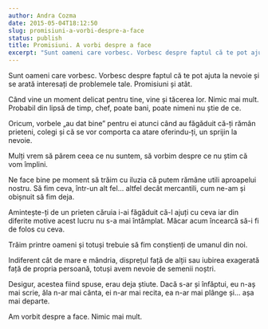 ```yaml
---
author: Andra Cozma
date: 2015-05-04T18:12:50
slug: promisiuni-a-vorbi-despre-a-face
status: publish
title: Promisiuni. A vorbi despre a face
excerpt: "Sunt oameni care vorbesc. Vorbesc despre faptul că te pot ajuta la nevoie și se arată interesați de problemele tale.  "
---
```

Sunt oameni care vorbesc. Vorbesc despre faptul că te pot ajuta la nevoie și se arată interesați de problemele tale. Promisiuni și atât.

Când vine un moment delicat pentru tine, vine și tăcerea lor. Nimic mai mult. Probabil din lipsă de timp, chef, poate bani, poate nimeni nu știe de ce.

Oricum, vorbele „au dat bine” pentru ei atunci când au făgăduit că-ți rămân prieteni, colegi și că se vor comporta ca atare oferindu-ți, un sprijin la nevoie.

Mulți vrem să părem ceea ce nu suntem, să vorbim despre ce nu știm că vom împlini.

Ne face bine pe moment să trăim cu iluzia că putem rămâne utili aproapelui nostru. Să fim ceva, într-un alt fel… altfel decât mercantili, cum ne-am și obișnuit să fim deja.

Amintește-ți de un prieten căruia i-ai făgăduit că-l ajuți cu ceva iar din diferite motive acest lucru nu s-a mai întâmplat. Măcar acum încearcă să-i fi de folos cu ceva.

Trăim printre oameni și totuși trebuie să fim conștienți de umanul din noi.

Indiferent cât de mare e mândria, disprețul față de alții sau iubirea exagerată față de propria persoană, totuși avem nevoie de semenii noștri.

Desigur, acestea fiind spuse, erau deja știute. Dacă s-ar și înfăptui, eu n-aș mai scrie, ăla n-ar mai cânta, ei n-ar mai recita, ea n-ar mai plânge și… așa mai departe.

Am vorbit despre a face. Nimic mai mult.
    